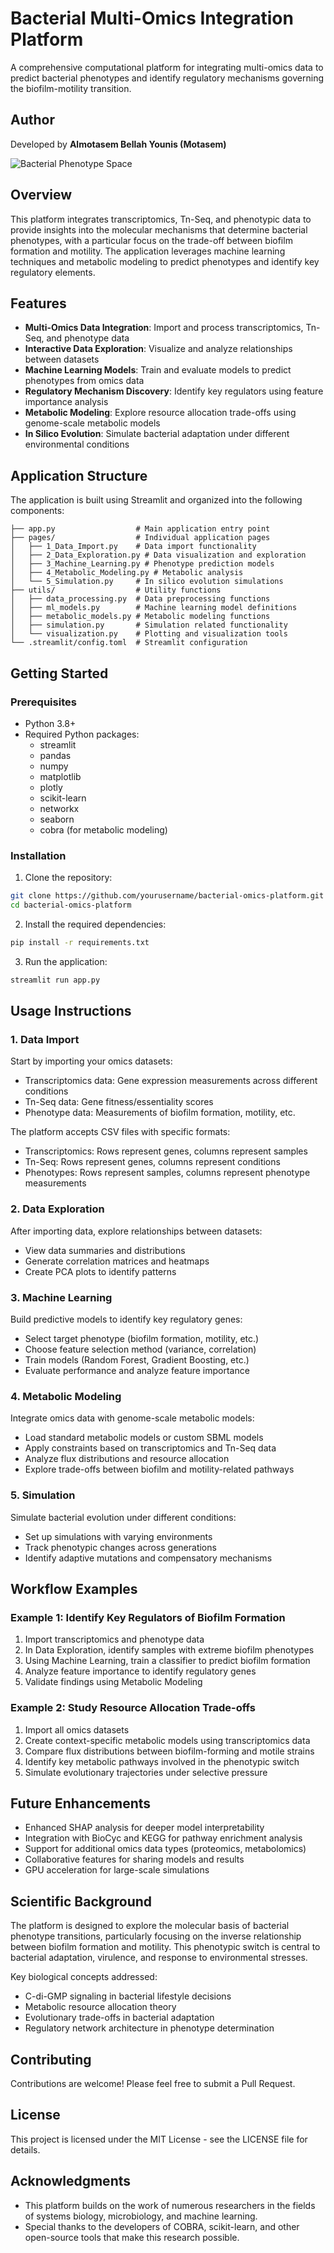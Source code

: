# Bacterial Multi-Omics Integration Platform

A comprehensive computational platform for integrating multi-omics data to predict bacterial phenotypes and identify regulatory mechanisms governing the biofilm-motility transition.

## Author
Developed by **Almotasem Bellah Younis (Motasem)**

![Bacterial Phenotype Space](https://raw.githubusercontent.com/placeholderusername/bacterial-omics-platform/main/static/phenotype_space.png)

## Overview

This platform integrates transcriptomics, Tn-Seq, and phenotypic data to provide insights into the molecular mechanisms that determine bacterial phenotypes, with a particular focus on the trade-off between biofilm formation and motility. The application leverages machine learning techniques and metabolic modeling to predict phenotypes and identify key regulatory elements.

## Features

- **Multi-Omics Data Integration**: Import and process transcriptomics, Tn-Seq, and phenotype data
- **Interactive Data Exploration**: Visualize and analyze relationships between datasets
- **Machine Learning Models**: Train and evaluate models to predict phenotypes from omics data
- **Regulatory Mechanism Discovery**: Identify key regulators using feature importance analysis
- **Metabolic Modeling**: Explore resource allocation trade-offs using genome-scale metabolic models
- **In Silico Evolution**: Simulate bacterial adaptation under different environmental conditions

## Application Structure

The application is built using Streamlit and organized into the following components:

```
├── app.py                  # Main application entry point
├── pages/                  # Individual application pages
│   ├── 1_Data_Import.py    # Data import functionality
│   ├── 2_Data_Exploration.py # Data visualization and exploration
│   ├── 3_Machine_Learning.py # Phenotype prediction models
│   ├── 4_Metabolic_Modeling.py # Metabolic analysis
│   └── 5_Simulation.py     # In silico evolution simulations
├── utils/                  # Utility functions
│   ├── data_processing.py  # Data preprocessing functions
│   ├── ml_models.py        # Machine learning model definitions
│   ├── metabolic_models.py # Metabolic modeling functions
│   ├── simulation.py       # Simulation related functionality
│   └── visualization.py    # Plotting and visualization tools
└── .streamlit/config.toml  # Streamlit configuration
```

## Getting Started

### Prerequisites

- Python 3.8+
- Required Python packages:
  - streamlit
  - pandas
  - numpy
  - matplotlib
  - plotly
  - scikit-learn
  - networkx
  - seaborn
  - cobra (for metabolic modeling)

### Installation

1. Clone the repository:
```bash
git clone https://github.com/yourusername/bacterial-omics-platform.git
cd bacterial-omics-platform
```

2. Install the required dependencies:
```bash
pip install -r requirements.txt
```

3. Run the application:
```bash
streamlit run app.py
```

## Usage Instructions

### 1. Data Import

Start by importing your omics datasets:
- Transcriptomics data: Gene expression measurements across different conditions
- Tn-Seq data: Gene fitness/essentiality scores
- Phenotype data: Measurements of biofilm formation, motility, etc.

The platform accepts CSV files with specific formats:
- Transcriptomics: Rows represent genes, columns represent samples
- Tn-Seq: Rows represent genes, columns represent conditions
- Phenotypes: Rows represent samples, columns represent phenotype measurements

### 2. Data Exploration

After importing data, explore relationships between datasets:
- View data summaries and distributions
- Generate correlation matrices and heatmaps
- Create PCA plots to identify patterns

### 3. Machine Learning

Build predictive models to identify key regulatory genes:
- Select target phenotype (biofilm formation, motility, etc.)
- Choose feature selection method (variance, correlation)
- Train models (Random Forest, Gradient Boosting, etc.)
- Evaluate performance and analyze feature importance

### 4. Metabolic Modeling

Integrate omics data with genome-scale metabolic models:
- Load standard metabolic models or custom SBML models
- Apply constraints based on transcriptomics and Tn-Seq data
- Analyze flux distributions and resource allocation
- Explore trade-offs between biofilm and motility-related pathways

### 5. Simulation

Simulate bacterial evolution under different conditions:
- Set up simulations with varying environments
- Track phenotypic changes across generations
- Identify adaptive mutations and compensatory mechanisms

## Workflow Examples

### Example 1: Identify Key Regulators of Biofilm Formation

1. Import transcriptomics and phenotype data
2. In Data Exploration, identify samples with extreme biofilm phenotypes
3. Using Machine Learning, train a classifier to predict biofilm formation
4. Analyze feature importance to identify regulatory genes
5. Validate findings using Metabolic Modeling

### Example 2: Study Resource Allocation Trade-offs

1. Import all omics datasets
2. Create context-specific metabolic models using transcriptomics data
3. Compare flux distributions between biofilm-forming and motile strains
4. Identify key metabolic pathways involved in the phenotypic switch
5. Simulate evolutionary trajectories under selective pressure

## Future Enhancements

- Enhanced SHAP analysis for deeper model interpretability
- Integration with BioCyc and KEGG for pathway enrichment analysis
- Support for additional omics data types (proteomics, metabolomics)
- Collaborative features for sharing models and results
- GPU acceleration for large-scale simulations

## Scientific Background

The platform is designed to explore the molecular basis of bacterial phenotype transitions, particularly focusing on the inverse relationship between biofilm formation and motility. This phenotypic switch is central to bacterial adaptation, virulence, and response to environmental stresses.

Key biological concepts addressed:
- C-di-GMP signaling in bacterial lifestyle decisions
- Metabolic resource allocation theory
- Evolutionary trade-offs in bacterial adaptation
- Regulatory network architecture in phenotype determination

## Contributing

Contributions are welcome! Please feel free to submit a Pull Request.

## License

This project is licensed under the MIT License - see the LICENSE file for details.

## Acknowledgments

- This platform builds on the work of numerous researchers in the fields of systems biology, microbiology, and machine learning.
- Special thanks to the developers of COBRA, scikit-learn, and other open-source tools that make this research possible.